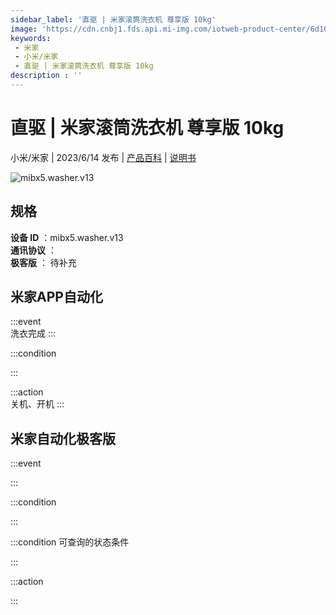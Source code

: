 ```yaml
---
sidebar_label: '直驱 | 米家滚筒洗衣机 尊享版 10kg'
image: 'https://cdn.cnbj1.fds.api.mi-img.com/iotweb-product-center/6d101dec2b4ec5080241781883467117_1680837556043.png?GalaxyAccessKeyId=AKVGLQWBOVIRQ3XLEW&Expires=9223372036854775807&Signature=u+s/4GQ5VC2nHgXRPxinBhC6uL8='
keywords: 
 - 米家
 - 小米/米家
 - 直驱 | 米家滚筒洗衣机 尊享版 10kg
description : ''
---
```

# 直驱 | 米家滚筒洗衣机 尊享版 10kg

小米/米家 | 2023/6/14 发布 | [产品百科](https://home.mi.com/webapp/content/baike/product/index.html?model=mibx5.washer.v13/) | [说明书](https://home.mi.com/views/introduction.html?model=mibx5.washer.v13&region=cn)

![mibx5.washer.v13](https://cdn.cnbj1.fds.api.mi-img.com/iotweb-product-center/6d101dec2b4ec5080241781883467117_1680837556043.png?GalaxyAccessKeyId=AKVGLQWBOVIRQ3XLEW&Expires=9223372036854775807&Signature=u+s/4GQ5VC2nHgXRPxinBhC6uL8=)

## 规格  
> 
**设备 ID** ：mibx5.washer.v13  
**通讯协议** ：  
**极客版**  ： 待补充 


## 米家APP自动化  

:::event  
洗衣完成
:::

:::condition  

:::

:::action   
关机、开机
:::

## 米家自动化极客版  

:::event  

:::

:::condition  

:::

:::condition 可查询的状态条件  

:::

:::action  

:::

        
